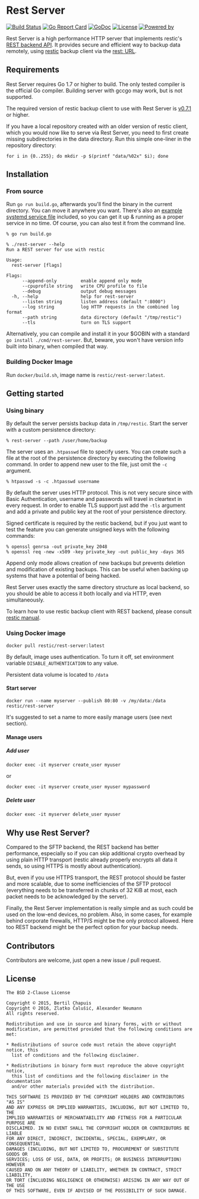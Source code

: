 # Rest Server

[![Build Status](https://travis-ci.org/restic/rest-server.svg?branch=master)](https://travis-ci.org/restic/rest-server)
[![Go Report Card](https://goreportcard.com/badge/github.com/restic/rest-server)](https://goreportcard.com/report/github.com/restic/rest-server)
[![GoDoc](https://godoc.org/github.com/restic/rest-server?status.svg)](https://godoc.org/github.com/restic/rest-server)
[![License](https://img.shields.io/badge/license-BSD%20%282--Clause%29-003262.svg?maxAge=2592000)](https://github.com/restic/rest-server/blob/master/LICENSE)
[![Powered by](https://img.shields.io/badge/powered_by-Go-5272b4.svg?maxAge=2592000)](https://golang.org/)

Rest Server is a high performance HTTP server that implements restic's [REST backend
API](http://restic.readthedocs.io/en/latest/100_references.html#rest-backend).  It provides secure and efficient way to
backup data remotely, using [restic](https://github.com/restic/restic) backup client via the [rest:
URL](http://restic.readthedocs.io/en/latest/030_preparing_a_new_repo.html#rest-server).

## Requirements

Rest Server requires Go 1.7 or higher to build.  The only tested compiler is the official Go compiler.  Building server
with gccgo may work, but is not supported.

The required version of restic backup client to use with Rest Server is
[v0.7.1](https://github.com/restic/restic/releases/tag/v0.7.1) or higher.

If you have a local repository created with an older version of restic client, which you would now like to serve via
Rest Server, you need to first create missing subdirectories in the data directory.  Run this simple one-liner in the
repository directory:

```for i in {0..255}; do mkdir -p $(printf "data/%02x" $i); done```

## Installation

### From source

Run ```go run build.go```, afterwards you'll find the binary in the current directory.  You can move it anywhere you
want.  There's also an [example systemd service
file](https://github.com/restic/rest-server/blob/master/etc/rest-server.service) included, so you can get it up &
running as a proper service in no time.  Of course, you can also test it from the command line.

```
% go run build.go

% ./rest-server --help
Run a REST server for use with restic

Usage:
  rest-server [flags]

Flags:
      --append-only         enable append only mode
      --cpuprofile string   write CPU profile to file
      --debug               output debug messages
  -h, --help                help for rest-server
      --listen string       listen address (default ":8000")
      --log string          log HTTP requests in the combined log format
      --path string         data directory (default "/tmp/restic")
      --tls                 turn on TLS support
```

Alternatively, you can compile and install it in your $GOBIN with a standard `go install ./cmd/rest-server`.  But,
beware, you won't have version info built into binary, when compiled that way.

### Building Docker Image

Run `docker/build.sh`, image name is `restic/rest-server:latest`.

## Getting started

### Using binary

By default the server persists backup data in `/tmp/restic`.  Start the server with a custom persistence directory:

```
% rest-server --path /user/home/backup
```

The server uses an `.htpasswd` file to specify users.  You can create such a file at the root of the persistence
directory by executing the following command.  In order to append new user to the file, just omit the `-c` argument.

```
% htpasswd -s -c .htpasswd username
```

By default the server uses HTTP protocol.  This is not very secure since with Basic Authentication, username and
passwords will travel in cleartext in every request.  In order to enable TLS support just add the `-tls` argument and
add a private and public key at the root of your persistence directory.

Signed certificate is required by the restic backend, but if you just want to test the feature you can generate unsigned
keys with the following commands:

```
% openssl genrsa -out private_key 2048
% openssl req -new -x509 -key private_key -out public_key -days 365
```

Append only mode allows creation of new backups but prevents deletion and modification of existing backups. This
can be useful when backing up systems that have a potential of being hacked.

Rest Server uses exactly the same directory structure as local backend, so you should be able to access it both locally
and via HTTP, even simultaneously.

To learn how to use restic backup client with REST backend, please consult [restic
manual](http://restic.readthedocs.io/en/latest/030_preparing_a_new_repo.html#rest-server).

### Using Docker image

```
docker pull restic/rest-server:latest
```

By default, image uses authentication.  To turn it off, set environment variable `DISABLE_AUTHENTICATION` to any value.

Persistent data volume is located to `/data`

#### Start server

```
docker run --name myserver --publish 80:80 -v /my/data:/data restic/rest-server
```

It's suggested to set a name to more easily manage users (see next section).

#### Manage users

##### Add user

```
docker exec -it myserver create_user myuser
```

or

```
docker exec -it myserver create_user myuser mypassword
```

##### Delete user

```
docker exec -it myserver delete_user myuser
```

## Why use Rest Server?

Compared to the SFTP backend, the REST backend has better performance, especially so if you can skip additional crypto
overhead by using plain HTTP transport (restic already properly encrypts all data it sends, so using HTTPS is mostly
about authentication).

But, even if you use HTTPS transport, the REST protocol should be faster and more scalable, due to some inefficiencies
of the SFTP protocol (everything needs to be transferred in chunks of 32 KiB at most, each packet needs to be
acknowledged by the server).

Finally, the Rest Server implementation is really simple and as such could be used on the low-end devices, no problem.
Also, in some cases, for example behind corporate firewalls, HTTP/S might be the only protocol allowed.  Here too REST
backend might be the perfect option for your backup needs.

## Contributors

Contributors are welcome, just open a new issue / pull request.

## License

```
The BSD 2-Clause License

Copyright © 2015, Bertil Chapuis
Copyright © 2016, Zlatko Čalušić, Alexander Neumann
All rights reserved.

Redistribution and use in source and binary forms, with or without
modification, are permitted provided that the following conditions are met:

* Redistributions of source code must retain the above copyright notice, this
  list of conditions and the following disclaimer.

* Redistributions in binary form must reproduce the above copyright notice,
  this list of conditions and the following disclaimer in the documentation
  and/or other materials provided with the distribution.

THIS SOFTWARE IS PROVIDED BY THE COPYRIGHT HOLDERS AND CONTRIBUTORS "AS IS"
AND ANY EXPRESS OR IMPLIED WARRANTIES, INCLUDING, BUT NOT LIMITED TO, THE
IMPLIED WARRANTIES OF MERCHANTABILITY AND FITNESS FOR A PARTICULAR PURPOSE ARE
DISCLAIMED. IN NO EVENT SHALL THE COPYRIGHT HOLDER OR CONTRIBUTORS BE LIABLE
FOR ANY DIRECT, INDIRECT, INCIDENTAL, SPECIAL, EXEMPLARY, OR CONSEQUENTIAL
DAMAGES (INCLUDING, BUT NOT LIMITED TO, PROCUREMENT OF SUBSTITUTE GOODS OR
SERVICES; LOSS OF USE, DATA, OR PROFITS; OR BUSINESS INTERRUPTION) HOWEVER
CAUSED AND ON ANY THEORY OF LIABILITY, WHETHER IN CONTRACT, STRICT LIABILITY,
OR TORT (INCLUDING NEGLIGENCE OR OTHERWISE) ARISING IN ANY WAY OUT OF THE USE
OF THIS SOFTWARE, EVEN IF ADVISED OF THE POSSIBILITY OF SUCH DAMAGE.
```

